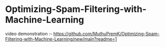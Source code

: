 # Optimizing-Spam-Filtering-with-Machine-Learning
video demonstration :- https://github.com/MuthuPremK/Optimizing-Spam-Filtering-with-Machine-Learning/new/main?readme=1
